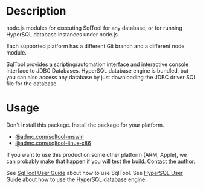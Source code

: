 # Description
node.js modules for executing SqlTool for any database,
or for running HyperSQL database instances under node.js.

Each supported platform has a different Git branch and a different node module.

SqlTool provides a scripting/automation interface and interactive console
interface to JDBC Databases.
HyperSQL database engine is bundled, but you can also access any database by
just downloading the JDBC driver SQL file for the database.

# Usage
Don't install this package.
Install the package for your platform.
* [@admc.com/sqltool-mswin](https://www.npmjs.com/package/@admc.com/sqltool-mswin)
* [@admc.com/sqltool-linux-x86](https://www.npmjs.com/package/@admc.com/sqltool-linux-x86)

If you want to use this product on some other platform (ARM, Apple),
we can probably make that happen if you will test the build.
[Contact the author](mailto:blaine.simpson@admc.com?subject=sqltoolnpm).

See [SqlTool User Guide](http://hsqldb.org/doc/2.0/util-guide/sqltool-chapt.html) about how to use SqlTool.
See [HyperSQL User Guide](http://hsqldb.org/doc/2.0/guide/index.html) about how to use the HyperSQL database engine.
